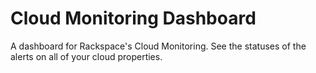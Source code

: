# Cloud Monitoring Dashboard

A dashboard for Rackspace's Cloud Monitoring.   See the statuses of the alerts on all of your cloud properties.
